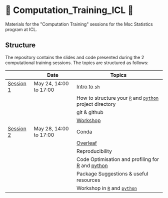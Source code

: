 # :rocket: Computation_Training_ICL :rocket:
Materials for the "Computation Training" sessions for the Msc Statistics program at ICL.

## Structure 

The repository contains the slides and code presented during the 2 computational training sessions.
The topics are structured as follows:

|                          | Date                   | Topics                                                                                                                         |
|--------------------------|------------------------|--------------------------------------------------------------------------------------------------------------------------------|
| [Session 1](./session1/) | May 24, 14:00 to 17:00 | [Intro to `sh`](./session1/MSc_Computing_Presentation-2.pdf)                                                                   |
|                          |                        | How to structure your [`R`](./session1/r_repo_structure.md) and [`python`](./TODO) project directory                           |
|                          |                        | git & github                                                                                                                   |
|                          |                        | [Workshop](https://github.com/bmartin9/MScComputingIntro)                                                                      |
| [Session 2](./session2/) | May 28, 14:00 to 17:00 | Conda                                                                                                                          |
|                          |                        | [Overleaf](./session2/Overleaf_notes.pdf)                                                                                      |
|                          |                        | Reproducibility                                                                                                                |
|                          |                        | Code Optimisation and profiling for [R](./making_R_fast.qmd) and [python](https://github.com/Llamrei/Stats_MSc_Speed_examples) |
|                          |                        | Package Suggestions & useful resources                                                                                         |
|                          |                        | Workshop in [`R`](./session2/GoodCodingWorkshopR.Rmd) and [`python`](https://github.com/bmartin9/MScOptimisation)              |


